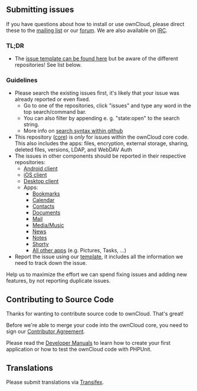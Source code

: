 ## Submitting issues

If you have questions about how to install or use ownCloud, please direct these to the [mailing list][mailinglist] or our [forum][forum]. We are also available on [IRC][irc].

### TL;DR

 * The [issue template can be found here][template] but be aware of the different repositories! See list below.

### Guidelines
* Please search the existing issues first, it's likely that your issue was already reported or even fixed.
  - Go to one of the repositories, click "issues" and type any word in the top search/command bar.
  - You can also filter by appending e. g. "state:open" to the search string.
  - More info on [search syntax within github](https://help.github.com/articles/searching-issues)
* This repository ([core](https://github.com/owncloud/core/issues)) is *only* for issues within the ownCloud core code. This also includes the apps: files, encryption, external storage, sharing, deleted files, versions, LDAP, and WebDAV Auth
* The issues in other components should be reported in their respective repositories: 
  - [Android client](https://github.com/owncloud/android/issues)
  - [iOS client](https://github.com/owncloud/ios-issues/issues)
  - [Desktop client](https://github.com/owncloud/mirall/issues)
  - Apps:
      - [Bookmarks](https://github.com/owncloud/bookmarks/issues)
      - [Calendar](https://github.com/owncloud/calendar/issues)
      - [Contacts](https://github.com/owncloud/contacts/issues)
      - [Documents](https://github.com/owncloud/documents/issues)
      - [Mail](https://github.com/owncloud/mail/issues)
      - [Media/Music](https://github.com/owncloud/media/issues)
      - [News](https://github.com/owncloud/news/issues)
      - [Notes](https://github.com/owncloud/notes/issues)
      - [Shorty](https://github.com/owncloud/shorty/issues)
      - [All other apps](https://github.com/owncloud/apps/issues) (e.g. Pictures, Tasks, ...)
* Report the issue using our [template][template], it includes all the information we need to track down the issue.

Help us to maximize the effort we can spend fixing issues and adding new features, by not reporting duplicate issues.

[template]: https://raw.github.com/owncloud/core/master/issue_template.md
[mailinglist]: http://mailman.owncloud.org/mailman/listinfo/owncloud
[forum]: http://forum.owncloud.org/
[irc]: http://webchat.freenode.net/?channels=owncloud&uio=d4

## Contributing to Source Code

Thanks for wanting to contribute source code to ownCloud. That's great!

Before we're able to merge your code into the ownCloud core, you need to sign our [Contributor Agreement][agreement].

Please read the [Developer Manuals][devmanual] to learn how to create your first application or how to test the ownCloud code with PHPUnit.

[agreement]: http://owncloud.org/about/contributor-agreement/
[devmanual]: http://owncloud.org/dev/

## Translations
Please submit translations via [Transifex][transifex].

[transifex]: https://www.transifex.com/projects/p/owncloud/

